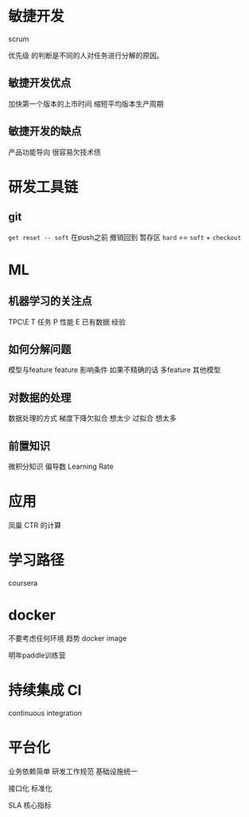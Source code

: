 # 敏捷开发 
scrum

优先级 的判断是不同的人对任务进行分解的原因。

## 敏捷开发优点
加快第一个版本的上市时间
缩短平均版本生产周期
## 敏捷开发的缺点
产品功能导向 很容易欠技术债

# 研发工具链

## git
`get reset -- soft` 在push之前 撤销回到 暂存区
`hard` == `soft` + `checkout`

# ML

## 机器学习的关注点
TPC\E
T 任务
P 性能
E 已有数据 经验

## 如何分解问题
模型与feature
feature 影响条件
如果不精确的话
多feature 
其他模型

## 对数据的处理
数据处理的方式
梯度下降欠拟合 想太少
过拟合 想太多
## 前置知识
微积分知识
偏导数
Learning Rate

# 应用
凤巢 CTR 的计算

# 学习路径
coursera
# docker
不要考虑任何环境 趋势
docker image

明年paddle训练营

# 持续集成 CI
continuous integration
# 平台化
业务依赖简单
研发工作规范
基础设施统一

接口化
标准化

SLA 核心指标

